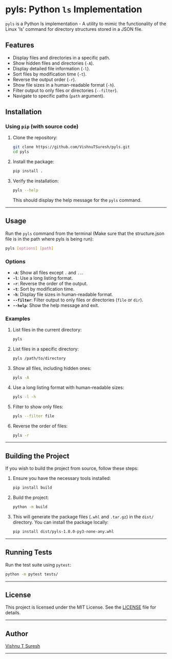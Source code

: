 # pyls: Python `ls` Implementation

`pyls` is a Python ls implementation - A utility to mimic the functionality of the Linux 'ls' command for directory structures stored in a JSON file.

## Features

- Display files and directories in a specific path.
- Show hidden files and directories (`-A`).
- Display detailed file information (`-l`).
- Sort files by modification time (`-t`).
- Reverse the output order (`-r`).
- Show file sizes in a human-readable format (`-h`).
- Filter output to only files or directories (`--filter`).
- Navigate to specific paths (`path` argument).

## Installation

### Using `pip` (with source code)
1. Clone the repository:
   ```bash
   git clone https://github.com/VishnuTSuresh/pyls.git
   cd pyls
   ```

2. Install the package:
   ```bash
   pip install .
   ```

3. Verify the installation:
   ```bash
   pyls --help
   ```

   This should display the help message for the `pyls` command.

---

## Usage

Run the `pyls` command from the terminal (Make sure that the structure.json file is in the path where pyls is being run):

```bash
pyls [options] [path]
```

### Options
- **`-A`**: Show all files except `.` and `..`.
- **`-l`**: Use a long listing format.
- **`-r`**: Reverse the order of the output.
- **`-t`**: Sort by modification time.
- **`-h`**: Display file sizes in human-readable format.
- **`--filter`**: Filter output to only files or directories (`file` or `dir`).
- **`--help`**: Show the help message and exit.

### Examples
1. List files in the current directory:
   ```bash
   pyls
   ```

2. List files in a specific directory:
   ```bash
   pyls /path/to/directory
   ```

3. Show all files, including hidden ones:
   ```bash
   pyls -A
   ```

4. Use a long listing format with human-readable sizes:
   ```bash
   pyls -l -h
   ```

5. Filter to show only files:
   ```bash
   pyls --filter file
   ```

6. Reverse the order of files:
   ```bash
   pyls -r
   ```

---

## Building the Project

If you wish to build the project from source, follow these steps:

1. Ensure you have the necessary tools installed:
   ```bash
   pip install build
   ```

2. Build the project:
   ```bash
   python -m build
   ```

3. This will generate the package files (`.whl` and `.tar.gz`) in the `dist/` directory. You can install the package locally:
   ```bash
   pip install dist/pyls-1.0.0-py3-none-any.whl
   ```

---

## Running Tests

Run the test suite using `pytest`:

```bash
python -m pytest tests/
```

---

## License

This project is licensed under the MIT License. See the [LICENSE](LICENSE) file for details.

---

## Author

[Vishnu T Suresh](mailto:vishnutsuresh@live.com)

---